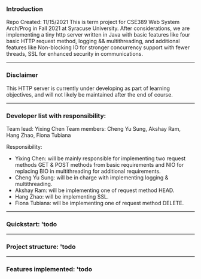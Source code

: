 ### Introduction
Repo Created: 11/15/2021
This is term project for CSE389 Web System Arch/Prog in Fall 2021 at Syracuse University. After considerations, we are implementing a tiny http server written in Java with basic features like four basic HTTP request method, logging && multithreading, and additional features like Non-blocking IO for stronger concurrency support with fewer threads, SSL for enhanced security in communications. 
___

### Disclaimer
This HTTP server is currently under developing as part of learning objectives, and will not likely be maintained after the end of course.
___
### Developer list with responsibility:
Team lead: Yixing Chen
Team members: Cheng Yu Sung, Akshay Ram, Hang Zhao, Fiona Tubiana

Responsibility:
+ Yixing Chen: will be mainly responsible for implementing two request methods GET & POST methods from basic requirements and NIO for replacing BIO in multithreading for additional requirements. 
+ Cheng Yu Sung: will be in charge with implementing logging & multithreading. 
+ Akshay Ram: will be implementing one of request method HEAD.
+ Hang Zhao: will be implementing SSL. 
+ Fiona Tubiana: will be implementing one of request method DELETE.
___
### Quickstart: 'todo
___
### Project structure: 'todo
___
### Features implemented: 'todo

